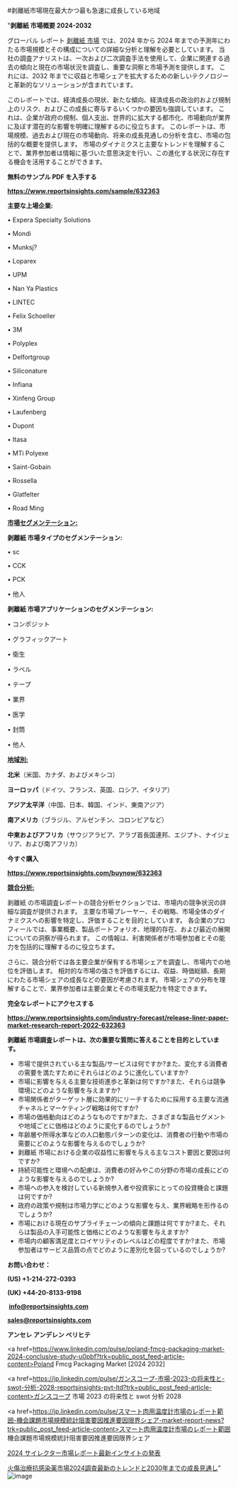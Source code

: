 #剥離紙市場現在最大かつ最も急速に成長している地域

"<strong>剥離紙 市場概要 2024-2032</strong>

グローバル レポート <a href=https://www.reportsinsights.com/sample/632363>剥離紙 市場</a> では、2024 年から 2024 年までの予測年にわたる市場規模とその構成についての詳細な分析と理解を必要としています。 当社の調査アナリストは、一次および二次調査手法を使用して、企業に関連する過去の傾向と現在の市場状況を調査し、重要な洞察と市場予測を提供します。 これには、2032 年までに収益と市場シェアを拡大​​するための新しいテクノロジーと革新的なソリューションが含まれています。

このレポートでは、経済成長の現状、新たな傾向、経済成長の政治的および規制上のリスク、およびこの成長に寄与するいくつかの要因も強調しています。 これは、企業が政府の規制、個人支出、世界的に拡大する都市化、市場動向が業界に及ぼす潜在的な影響を明確に理解するのに役立ちます。 このレポートは、市場規模、過去および現在の市場動向、将来の成長見通しの分析を含む、市場の包括的な概要を提供します。 市場のダイナミクスと主要なトレンドを理解することで、業界参加者は情報に基づいた意思決定を行い、この進化する状況に存在する機会を活用することができます。

<strong><b>無料のサンプル PDF を入手する</b></strong>

<a href=https://www.reportsinsights.com/sample/632363><strong><u>https://www.reportsinsights.com/sample/632363</u></strong></a>

<strong>主要な上場企業:</strong>

• Expera Specialty Solutions

• Mondi

• Munksj?

• Loparex

• UPM

• Nan Ya Plastics

• LINTEC

• Felix Schoeller

• 3M

• Polyplex

• Delfortgroup

• Siliconature

• Infiana

• Xinfeng Group

• Laufenberg

• Dupont

• Itasa

• MTi Polyexe

• Saint-Gobain

• Rossella

• Glatfelter

• Road Ming

<strong><u>市場セグメンテーション</u></strong><strong><u>:</u></strong>

<strong>剥離紙 市場タイプのセグメンテーション:</strong>

• sc

• CCK

• PCK

• 他人

<strong>剥離紙 市場アプリケーションのセグメンテーション:</strong>

• コンポジット

• グラフィックアート

• 衛生

• ラベル

• テープ

• 業界

• 医学

• 封筒

• 他人

<strong><u>地域別</u></strong><strong><u>:</u></strong>

<strong>北米</strong>（米国、カナダ、およびメキシコ）

<strong>ヨーロッパ</strong>（ドイツ、フランス、英国、ロシア、イタリア）

<strong>アジア太平洋</strong>（中国、日本、韓国、インド、東南アジア）

<strong>南アメリカ</strong>（ブラジル、アルゼンチン、コロンビアなど）

<strong>中東およびアフリカ</strong>（サウジアラビア、アラブ首長国連邦、エジプト、ナイジェリア、および南アフリカ）

<strong>今すぐ購入</strong>

<a href=https://www.reportsinsights.com/buynow/632363><strong><u>https://www.reportsinsights.com/buynow/632363</u></strong></a>

<strong><u>競合分析:</u></strong>

剥離紙 の市場調査レポートの競合分析セクションでは、市場内の競争状況の詳細な調査が提供されます。 主要な市場プレーヤー、その戦略、市場全体のダイナミクスへの影響を特定し、評価することを目的としています。 各企業のプロフィールでは、事業概要、製品ポートフォリオ、地理的存在、および最近の展開についての洞察が得られます。 この情報は、利害関係者が市場参加者とその能力を包括的に理解するのに役立ちます。

さらに、競合分析では各主要企業が保有する市場シェアを調査し、市場内での地位を評価します。 相対的な市場の強さを評価するには、収益、時価総額、長期にわたる市場シェアの成長などの要因が考慮されます。 市場シェアの分布を理解することで、業界参加者は主要企業とその市場支配力を特定できます。

<strong>完全なレポートにアクセスする</strong>

<a href=https://www.reportsinsights.com/industry-forecast/release-liner-paper-market-research-report-2022-632363><strong><u><b>https://www.reportsinsights.com/industry-forecast/release-liner-paper-market-research-report-2022-632363</b></u></strong></a>

<strong><b>剥離紙 市場調査レポートは、次の重要な質問に答えることを目的としています。</b></strong>
<ul>
  <li>市場で提供されている主な製品/サービスは何ですか?また、変化する消費者の需要を満たすためにそれらはどのように進化していますか?</li>
  <li>市場に影響を与える主要な技術進歩と革新は何ですか?また、それらは競争環境にどのような影響を与えますか?</li>
  <li>市場関係者がターゲット層に効果的にリーチするために採用する主要な流通チャネルとマーケティング戦略は何ですか?</li>
  <li>市場の価格動向はどのようなものですか?また、さまざまな製品セグメントや地域ごとに価格はどのように変化するのでしょうか?</li>
  <li>年齢層や所得水準などの人口動態パターンの変化は、消費者の行動や市場の需要にどのような影響を与えるのでしょうか?</li>
  <li>剥離紙 市場における企業の収益性に影響を与える主なコスト要因と要因は何ですか?</li>
  <li>持続可能性と環境への配慮は、消費者の好みやこの分野の市場の成長にどのような影響を与えるのでしょうか?</li>
  <li>市場への参入を検討している新規参入者や投資家にとっての投資機会と課題は何ですか?</li>
  <li>政府の政策や規制は市場力学にどのような影響を与え、業界戦略を形作るのでしょうか?</li>
  <li>市場における現在のサプライチェーンの傾向と課題は何ですか?また、それらは製品の入手可能性と価格にどのような影響を与えますか?</li>
  <li>市場内の顧客満足度とロイヤリティのレベルはどの程度ですか?また、市場参加者はサービス品質の点でどのように差別化を図っているのでしょうか?</li>
</ul>
<strong>お問い合わせ：</strong>

<strong>(US) +1-214-272-0393</strong>

<strong>(UK) +44-20-8133-9198</strong>

<strong> </strong><a href=info@reportsinsights.com><strong><u>info@reportsinsights.com</u></strong></a>

<a href=sales@reportsinsights.com><strong><u>sales@reportsinsights.com</u></strong></a>

<strong>アンセレ アンデレン ベリヒテ</strong>

<a href=https://www.linkedin.com/pulse/poland-fmcg-packaging-market-2024-conclusive-study-u0pbf?trk=public_post_feed-article-content>Poland Fmcg Packaging Market [2024 2032]</a>

<a href=https://jp.linkedin.com/pulse/ガンスコープ-市場-2023-の将来性と-swot-分析-2028-reportsinsights-pvt-ltd?trk=public_post_feed-article-content>ガンスコープ 市場 2023 の将来性と swot 分析 2028</a>

<a href=https://jp.linkedin.com/pulse/スマート肉用温度計市場のレポート範囲-機会課題市場規模統計阻害要因推進要因限界シェア-market-report-news?trk=public_post_feed-article-content>スマート肉用温度計市場のレポート範囲 機会課題市場規模統計阻害要因推進要因限界シェア</a>

<a href=https://www.linkedin.com/pulse/2024-サイレクター市場レポート最新インサイトの発表-healthscope-news-245-nuxvf/>2024 サイレクター市場レポート最新インサイトの発表</a>

<a href=https://www.linkedin.com/pulse/火傷治療抗感染薬市場2024調査最新のトレンドと2030年までの成長見通し-reports-insights-expert-npkmf/>火傷治療抗感染薬市場2024調査最新のトレンドと2030年までの成長見通し</a>"
![image](https://github.com/ahaan12367/RIMarket24/assets/158471582/2245737f-a80a-4909-8287-116e5d027598)

